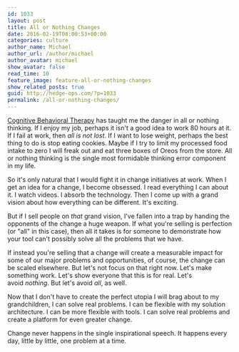 ```yaml
---
id: 1033
layout: post
title: All or Nothing Changes
date: 2016-02-19T08:00:53+00:00
categories: culture
author_name: Michael
author_url: /author/michael
author_avatar: michael
show_avatar: false
read_time: 10
feature_image: feature-all-or-nothing-changes 
show_related_posts: true 
guid: http://hedge-ops.com/?p=1033
permalink: /all-or-nothing-changes/
---
```

[Cognitive Behavioral Therapy](http://www.amazon.com/Feeling-Good-New-Mood-Therapy-ebook/dp/B009UW5X4C/ref=sr_1_1?s=books&ie=UTF8&qid=1452553054&sr=1-1&keywords=feeling+good) has taught me the danger in all or nothing thinking. If I enjoy my job, perhaps it isn't a good idea to work 80 hours at it. If I fail at work, then _all is not lost_. If I want to lose weight, perhaps the best thing to do is stop eating cookies. Maybe if I try to limit my processed food intake to zero I will freak out and eat three boxes of Oreos from the store. All or nothing thinking is the single most formidable thinking error component in my life.

So it's only natural that I would fight it in change initiatives at work. When I get an idea for a change, I become obsessed. I read everything I can about it. I watch videos. I absorb the technology. Then I come up with a grand vision about how everything can be different. It's exciting.

But if I sell people on _that_ grand vision, I've fallen into a trap by handing the opponents of the change a huge weapon. If what you're selling is perfection (or "all" in this case), then all it takes is for someone to demonstrate how your tool can't possibly solve all the problems that we have.<!--more-->

If instead you're selling that a change will create a measurable impact for some of our major problems and opportunities, of course, the change can be scaled elsewhere. But let's not focus on that right now. Let's make something work. Let's show everyone that this is for real. Let's avoid _nothing_. But let's avoid _all_, as well.

Now that I don't have to create the perfect utopia I will brag about to my grandchildren, I can solve real problems. I can be flexible with my solution architecture. I can be more flexible with tools. I can solve real problems and create a platform for even greater change.

Change never happens in the single inspirational speech. It happens every day, little by little, one problem at a time.